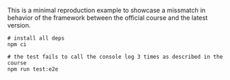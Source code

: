 This is a minimal reproduction example to showcase a missmatch in behavior of the framework between the official course and the latest version.

```
# install all deps
npm ci

# the test fails to call the console log 3 times as described in the course
npm run test:e2e
```
